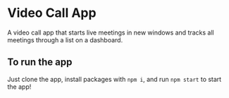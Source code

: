 # Video Call App

A video call app that starts live meetings in new windows and tracks all meetings through a list on a dashboard.

## To run the app

Just clone the app, install packages with `npm i`, and run `npm start` to start the app!
